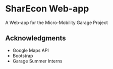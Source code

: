 # SharEcon Web-app

A Web-app for the Micro-Mobility Garage Project

## Acknowledgments

* Google Maps API
* Bootstrap
* Garage Summer Interns
